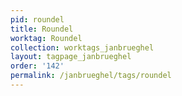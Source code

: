 ```yaml
---
pid: roundel
title: Roundel
worktag: Roundel
collection: worktags_janbrueghel
layout: tagpage_janbrueghel
order: '142'
permalink: /janbrueghel/tags/roundel
---
```

